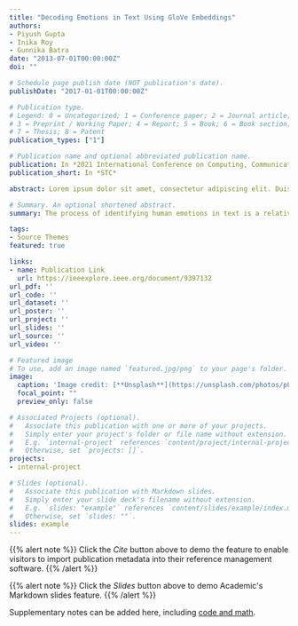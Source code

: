 ```yaml
---
title: "Decoding Emotions in Text Using GloVe Embeddings"
authors:
- Piyush Gupta
- Inika Roy
- Gunnika Batra
date: "2013-07-01T00:00:00Z"
doi: ""

# Schedule page publish date (NOT publication's date).
publishDate: "2017-01-01T00:00:00Z"

# Publication type.
# Legend: 0 = Uncategorized; 1 = Conference paper; 2 = Journal article;
# 3 = Preprint / Working Paper; 4 = Report; 5 = Book; 6 = Book section;
# 7 = Thesis; 8 = Patent
publication_types: ["1"]

# Publication name and optional abbreviated publication name.
publication: In *2021 International Conference on Computing, Communication, and Intelligent Systems (ICCCIS)*
publication_short: In *STC*

abstract: Lorem ipsum dolor sit amet, consectetur adipiscing elit. Duis posuere tellus ac convallis placerat. Proin tincidunt magna sed ex sollicitudin condimentum. Sed ac faucibus dolor, scelerisque sollicitudin nisi. Cras purus urna, suscipit quis sapien eu, pulvinar tempor diam. Quisque risus orci, mollis id ante sit amet, gravida egestas nisl. Sed ac tempus magna. Proin in dui enim. Donec condimentum, sem id dapibus fringilla, tellus enim condimentum arcu, nec volutpat est felis vel metus. Vestibulum sit amet erat at nulla eleifend gravida.

# Summary. An optional shortened abstract.
summary: The process of identifying human emotions in text is a relatively nascent research domain. While multiple approaches such as observing facial expressions from video, spoken expressions from audio, written expressions from the text, and physiology measured by wearable devices have been taken in the past, multi-modal approaches have shown promising results too. In this paper, we utilize the content of text to determine the emotions expressed therein by the writer. Semantic embeddings are derived from the text through the means of GloVe - “an unsupervised learning algorithm for obtaining vector representations for words” [1], which was chosen because of its ability to incorporate global statistics and not relying on the local statistics or local contextual information of words. The embeddings this obtained were passed through LSTM - “an extension of recurrent neural networks (RNNs) that is capable of handling long term dependencies” [2]. Our model was able to attain an overall F1 score of 0.93. While the model recognized joy and sadness better than other labels, it found surprise harder to detect. On emotion recognition tasks, our approach of using GloVe Embedding has not been extensively studied in the past

tags:
- Source Themes
featured: true

links:
- name: Publication Link
  url: https://ieeexplore.ieee.org/document/9397132
url_pdf: ''
url_code: ''
url_dataset: ''
url_poster: ''
url_project: ''
url_slides: ''
url_source: ''
url_video: ''

# Featured image
# To use, add an image named `featured.jpg/png` to your page's folder. 
image:
  caption: 'Image credit: [**Unsplash**](https://unsplash.com/photos/pLCdAaMFLTE)'
  focal_point: ""
  preview_only: false

# Associated Projects (optional).
#   Associate this publication with one or more of your projects.
#   Simply enter your project's folder or file name without extension.
#   E.g. `internal-project` references `content/project/internal-project/index.md`.
#   Otherwise, set `projects: []`.
projects:
- internal-project

# Slides (optional).
#   Associate this publication with Markdown slides.
#   Simply enter your slide deck's filename without extension.
#   E.g. `slides: "example"` references `content/slides/example/index.md`.
#   Otherwise, set `slides: ""`.
slides: example
---
```


{{% alert note %}}
Click the *Cite* button above to demo the feature to enable visitors to import publication metadata into their reference management software.
{{% /alert %}}

{{% alert note %}}
Click the *Slides* button above to demo Academic's Markdown slides feature.
{{% /alert %}}

Supplementary notes can be added here, including [code and math](https://sourcethemes.com/academic/docs/writing-markdown-latex/).

